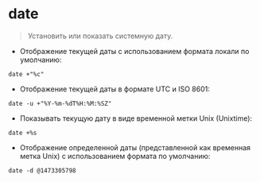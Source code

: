 # date

> Установить или показать системную дату.

- Отображение текущей даты с использованием формата локали по умолчанию:

`date +"%c"`

- Отображение текущей даты в формате UTC и ISO 8601:

`date -u +"%Y-%m-%dT%H:%M:%SZ"`

- Показывать текущую дату в виде временной метки Unix (Unixtime):

`date +%s`

- Отображение определенной даты (представленной как временная метка Unix) с использованием формата по умолчанию:

`date -d @1473305798`
